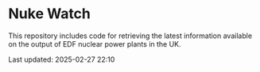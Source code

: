 # Nuke Watch

This repository includes code for retrieving the latest information available on the output of EDF nuclear power plants in the UK.

Last updated: 2025-02-27 22:10